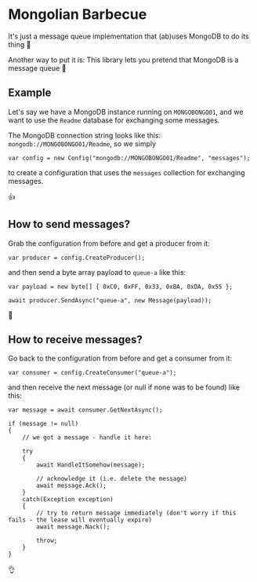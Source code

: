 # Mongolian Barbecue

It's just a message queue implementation that (ab)uses MongoDB to do its thing :eyes:

Another way to put it is: This library lets you pretend that MongoDB is a message queue :speak_no_evil:

## Example

Let's say we have a MongoDB instance running on `MONGOBONGO01`, and we want to use the `Readme` database for exchanging some messages.

The MongoDB connection string looks like this: `mongodb://MONGOBONGO01/Readme`, so we simply

	var config = new Config("mongodb://MONGOBONGO01/Readme", "messages");

to create a configuration that uses the `messages` collection for exchanging messages.

:+1:



## How to send messages?

Grab the configuration from before and get a producer from it:

	var producer = config.CreateProducer();

and then send a byte array payload to `queue-a` like this:

	var payload = new byte[] { 0xC0, 0xFF, 0x33, 0xBA, 0xDA, 0x55 };

	await producer.SendAsync("queue-a", new Message(payload));

:clap:



## How to receive messages?

Go back to the configuration from before and get a consumer from it:

	var consumer = config.CreateConsumer("queue-a");

and then receive the next message (or null if none was to be found) like this:

	var message = await consumer.GetNextAsync();

	if (message != null) 
	{
		// we got a message - handle it here:

		try
		{
			await HandleItSomehow(message);
			
			// acknowledge it (i.e. delete the message)
			await message.Ack();
		}
		catch(Exception exception) 
		{
			// try to return message immediately (don't worry if this fails - the lease will eventually expire)
			await message.Nack();

			throw;
		}
	}

:ok_hand: